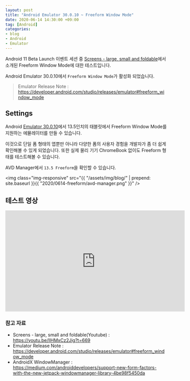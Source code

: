 ```yaml
---
layout: post
title: "Android Emulator 30.0.10 ~ Freeform Window Mode"
date: 2020-06-14 14:30:00 +09:00
tag: [Android]
categories:
- blog
- Android
- Emulator
---
```


Android 11 Beta Launch 이벤트 세션 중 [Screens - large, small and foldable](https://youtu.be/llHMxCz2Jig?t=669)에서 소개된 Freeform Window Mode에 대한 테스트입니다.

<!--more-->

Android Emulator 30.0.10에서 `Freeform Window Mode`가 활성화 되었습니다.

> Emulator Release Note : https://developer.android.com/studio/releases/emulator#freeform_window_mode

## Settings

Android [Emulator 30.0.10](https://developer.android.com/studio/releases/emulator#30-0-10)에서 13.5인치의 태블릿에서 Freeform Window Mode를 지원하는 에뮬레이터를 만들 수 있습니다.

이것으로 단일 폼 형태의 앱뿐만 아니라 다양한 폼의 사용자 경험을 개발자가 좀 더 쉽게 확인해볼 수 있게 되었습니다. 또한 실제 물리 기기 ChromeBook 없이도 Freeform 형태를 테스트해볼 수 있습니다.

AVD Manager에서 `13.5 Freeform`을 확인할 수 있습니다.

<img class="img-responsive" src="{{ "/assets/img/blog/" | prepend: site.baseurl }}{{ "2020/0614-freeform/avd-manager.png" }}" />

## 테스트 영상

<div class="youtube">
  <iframe width="560" height="315" src="https://www.youtube.com/embed/ZpbpQYy7JCA" frameborder="0" allow="accelerometer; autoplay; encrypted-media; gyroscope; picture-in-picture" allowfullscreen></iframe>
</div>

### 참고 자료

- Screens - large, small and foldable(Youtube) : https://youtu.be/llHMxCz2Jig?t=669
- Emulator Release Note : https://developer.android.com/studio/releases/emulator#freeform_window_mode
- AndroidX WindowManager : https://medium.com/androiddevelopers/support-new-form-factors-with-the-new-jetpack-windowmanager-library-4be98f5450da
